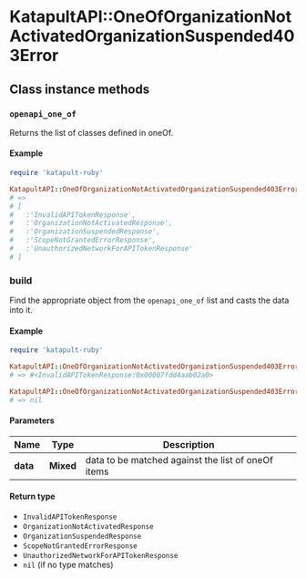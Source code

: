 # KatapultAPI::OneOfOrganizationNotActivatedOrganizationSuspended403Error

## Class instance methods

### `openapi_one_of`

Returns the list of classes defined in oneOf.

#### Example

```ruby
require 'katapult-ruby'

KatapultAPI::OneOfOrganizationNotActivatedOrganizationSuspended403Error.openapi_one_of
# =>
# [
#   :'InvalidAPITokenResponse',
#   :'OrganizationNotActivatedResponse',
#   :'OrganizationSuspendedResponse',
#   :'ScopeNotGrantedErrorResponse',
#   :'UnauthorizedNetworkForAPITokenResponse'
# ]
```

### build

Find the appropriate object from the `openapi_one_of` list and casts the data into it.

#### Example

```ruby
require 'katapult-ruby'

KatapultAPI::OneOfOrganizationNotActivatedOrganizationSuspended403Error.build(data)
# => #<InvalidAPITokenResponse:0x00007fdd4aab02a0>

KatapultAPI::OneOfOrganizationNotActivatedOrganizationSuspended403Error.build(data_that_doesnt_match)
# => nil
```

#### Parameters

| Name | Type | Description |
| ---- | ---- | ----------- |
| **data** | **Mixed** | data to be matched against the list of oneOf items |

#### Return type

- `InvalidAPITokenResponse`
- `OrganizationNotActivatedResponse`
- `OrganizationSuspendedResponse`
- `ScopeNotGrantedErrorResponse`
- `UnauthorizedNetworkForAPITokenResponse`
- `nil` (if no type matches)

